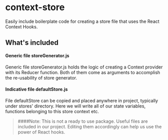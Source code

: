 # context-store

Easily include boilerplate code for creating a store file that uses the
React Context Hooks.

## What's included

#### Generic file storeGenerator.js
Generic file storeGenerator.js holds the logic of creating a Context provider
with its Reducer function. Both of them come as arguments to accomplish the
re-usability of store generator.

#### Indicative file defaultStore.js
File defaultStore can be copied and placed anywhere in project, typically under stores' directory. Here
we will write all of our state variables, functions belonging to this store context etc.


> ####Note:
> This is not a ready to use package. Useful files are included in our project. Editing them accordingly
can help us use the power of React hooks.
